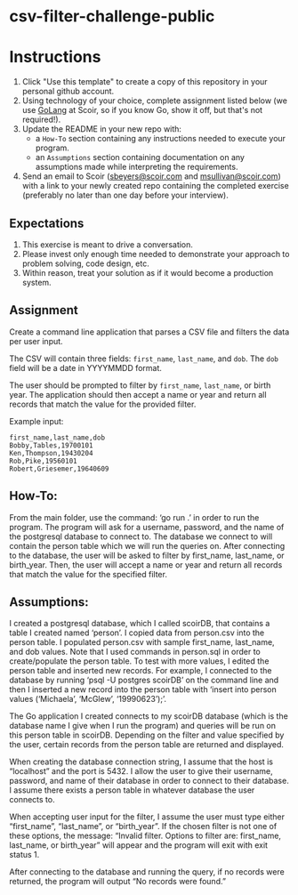 # csv-filter-challenge-public
# Instructions
1. Click "Use this template" to create a copy of this repository in your personal github account. 
1. Using technology of your choice, complete assignment listed below (we use [GoLang](https://go.dev/) at Scoir, so if you know Go, show it off, but that's not required!).
1. Update the README in your new repo with:
    * a `How-To` section containing any instructions needed to execute your program.
    * an `Assumptions` section containing documentation on any assumptions made while interpreting the requirements.
1. Send an email to Scoir (sbeyers@scoir.com and msullivan@scoir.com) with a link to your newly created repo containing the completed exercise (preferably no later than one day before your interview).

## Expectations
1. This exercise is meant to drive a conversation. 
1. Please invest only enough time needed to demonstrate your approach to problem solving, code design, etc.
1. Within reason, treat your solution as if it would become a production system.

## Assignment
Create a command line application that parses a CSV file and filters the data per user input.

The CSV will contain three fields: `first_name`, `last_name`, and `dob`. The `dob` field will be a date in YYYYMMDD format.

The user should be prompted to filter by `first_name`, `last_name`, or birth year. The application should then accept a name or year and return all records that match the value for the provided filter. 

Example input:
```
first_name,last_name,dob
Bobby,Tables,19700101
Ken,Thompson,19430204
Rob,Pike,19560101
Robert,Griesemer,19640609
```

## How-To:
From the main folder, use the command: ‘go run .’ in order to run the program.
The program will ask for a username, password, and the name of the postgresql database to connect to. The database we connect to will contain the person table which we will run the queries on. After connecting to the database, the user will be asked to filter by first_name, last_name, or birth_year. Then, the user will accept a name or year and return all records that match the value for the specified filter.


## Assumptions:
I created a postgresql database, which I called scoirDB, that contains a table I created named ‘person’. I copied data from person.csv into the person table. I populated person.csv with sample first_name, last_name, and dob values. Note that I used commands in person.sql in order to create/populate the person table. To test with more values, I edited the person table and inserted new records. For example, I connected to the database by running ‘psql -U postgres scoirDB’ on the command line and then I inserted a new record into the person table with ‘insert into person values (‘Michaela’, ‘McGlew’, ‘19990623’);’.

The Go application I created connects to my scoirDB database (which is the database name I give when I run the program) and queries will be run on this person table in scoirDB. Depending on the filter and value specified by the user, certain records from the person table are returned and displayed. 

When creating the database connection string, I assume that the host is “localhost” and the port is 5432. I allow the user to give their username, password, and name of their database in order to connect to their database. I assume there exists a person table in whatever database the user connects to.

When accepting user input for the filter, I assume the user must type either “first_name”, “last_name”, or “birth_year”. If the chosen filter is not one of these options, the message: “Invalid filter. Options to filter are: first_name, last_name, or birth_year” will appear and the program will exit with exit status 1. 

After connecting to the database and running the query, if no records were returned, the program will output “No records were found.”



